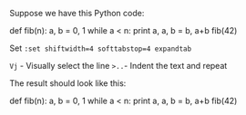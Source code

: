 Suppose we have this Python code:

def fib(n):
    a, b = 0, 1
    while a < n:
print a,
a, b = b, a+b
fib(42)

Set `:set shiftwidth=4 softtabstop=4 expandtab`

`Vj` - Visually select the line
`>..`- Indent the text and repeat

The result should look like this:

def fib(n):
    a, b = 0, 1
    while a < n:
        print a,
        a, b = b, a+b
fib(42)
